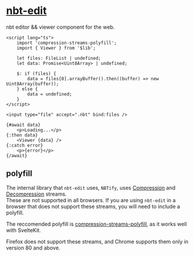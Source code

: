 # [nbt-edit](https://minecraft-manipulator.github.io/nbt-edit)

nbt editor &amp;&amp; viewer component for the web.

```svelte
<script lang="ts">
	import 'compression-streams-polyfill';
	import { Viewer } from '$lib';

	let files: FileList | undefined;
	let data: Promise<Uint8Array> | undefined;

	$: if (files) {
		data = files[0].arrayBuffer().then((buffer) => new Uint8Array(buffer));
	} else {
		data = undefined;
	}
</script>

<input type="file" accept=".nbt" bind:files />

{#await data}
	<p>Loading...</p>
{:then data}
	<Viewer {data} />
{:catch error}
	<p>{error}</p>
{/await}
```

## polyfill

The internal library that `nbt-edit` uses, `NBTify`, uses [Compression](https://developer.mozilla.org/en-US/docs/Web/API/CompressionStream) and [Decompression](https://developer.mozilla.org/en-US/docs/Web/API/DecompressionStream) streams.\
These are not supported in all browsers. If you are using `nbt-edit` in a browser that does not support these streams, you will need to include a polyfill.

The reccomended polyfill is [compression-streams-polyfill](https://github.com/101arrowz/compression-streams-polyfill), as it works well with SvelteKit.

Firefox does not support these streams, and Chrome supports them only in version 80 and above.
